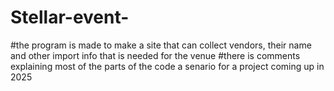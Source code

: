 # Stellar-event-
#the program is made to make a site that can collect vendors, their name and other import info that is needed for the venue
#there is comments explaining most of the parts of the code 
a senario for a project coming up in 2025
